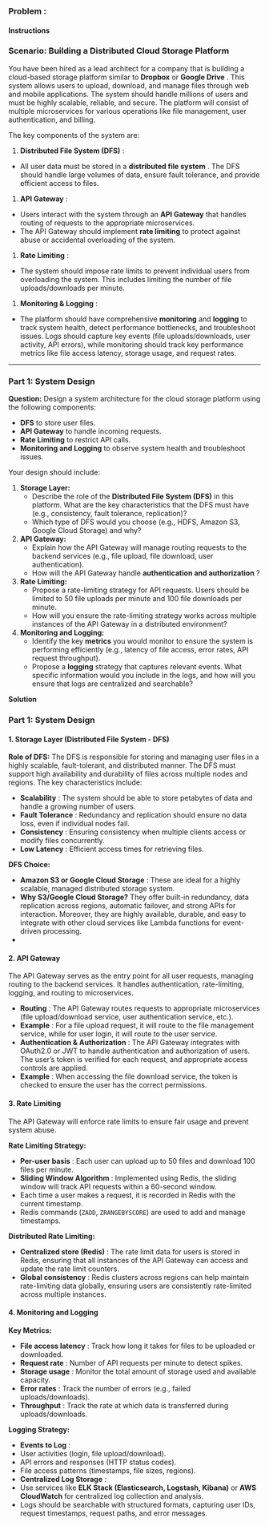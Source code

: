 ### **Problem :**

#### Instructions

### **Scenario: Building a Distributed Cloud Storage Platform**

You have been hired as a lead architect for a company that is building a cloud-based storage platform similar to **Dropbox** or  **Google Drive** . This system allows users to upload, download, and manage files through web and mobile applications. The system should handle millions of users and must be highly scalable, reliable, and secure. The platform will consist of multiple microservices for various operations like file management, user authentication, and billing.

The key components of the system are:

1. **Distributed File System (DFS)** :

* All user data must be stored in a  **distributed file system** . The DFS should handle large volumes of data, ensure fault tolerance, and provide efficient access to files.

1. **API Gateway** :

* Users interact with the system through an **API Gateway** that handles routing of requests to the appropriate microservices.
* The API Gateway should implement **rate limiting** to protect against abuse or accidental overloading of the system.

1. **Rate Limiting** :

* The system should impose rate limits to prevent individual users from overloading the system. This includes limiting the number of file uploads/downloads per minute.

1. **Monitoring & Logging** :

* The platform should have comprehensive **monitoring** and **logging** to track system health, detect performance bottlenecks, and troubleshoot issues. Logs should capture key events (file uploads/downloads, user activity, API errors), while monitoring should track key performance metrics like file access latency, storage usage, and request rates.

---

### **Part 1: System Design**

**Question:** Design a system architecture for the cloud storage platform using the following components:

* **DFS** to store user files.
* **API Gateway** to handle incoming requests.
* **Rate Limiting** to restrict API calls.
* **Monitoring and Logging** to observe system health and troubleshoot issues.

Your design should include:

1. **Storage Layer:**
   * Describe the role of the **Distributed File System (DFS)** in this platform. What are the key characteristics that the DFS must have (e.g., consistency, fault tolerance, replication)?
   * Which type of DFS would you choose (e.g., HDFS, Amazon S3, Google Cloud Storage) and why?
2. **API Gateway:**
   * Explain how the API Gateway will manage routing requests to the backend services (e.g., file upload, file download, user authentication).
   * How will the API Gateway handle  **authentication and authorization** ?
3. **Rate Limiting:**
   * Propose a rate-limiting strategy for API requests. Users should be limited to 50 file uploads per minute and 100 file downloads per minute.
   * How will you ensure the rate-limiting strategy works across multiple instances of the API Gateway in a distributed environment?
4. **Monitoring and Logging:**
   * Identify the key **metrics** you would monitor to ensure the system is performing efficiently (e.g., latency of file access, error rates, API request throughput).
   * Propose a **logging** strategy that captures relevant events. What specific information would you include in the logs, and how will you ensure that logs are centralized and searchable?

**Solution**

### **Part 1: System Design**

#### **1. Storage Layer (Distributed File System - DFS)**

**Role of DFS:**
The DFS is responsible for storing and managing user files in a highly scalable, fault-tolerant, and distributed manner. The DFS must support high availability and durability of files across multiple nodes and regions. The key characteristics include:

* **Scalability** : The system should be able to store petabytes of data and handle a growing number of users.
* **Fault Tolerance** : Redundancy and replication should ensure no data loss, even if individual nodes fail.
* **Consistency** : Ensuring consistency when multiple clients access or modify files concurrently.
* **Low Latency** : Efficient access times for retrieving files.

**DFS Choice:**

* **Amazon S3 or Google Cloud Storage** : These are ideal for a highly scalable, managed distributed storage system.
* **Why S3/Google Cloud Storage?** They offer built-in redundancy, data replication across regions, automatic failover, and strong APIs for interaction. Moreover, they are highly available, durable, and easy to integrate with other cloud services like Lambda functions for event-driven processing.
* 

#### **2. API Gateway**

The API Gateway serves as the entry point for all user requests, managing routing to the backend services. It handles authentication, rate-limiting, logging, and routing to microservices.

* **Routing** : The API Gateway routes requests to appropriate microservices (file upload/download service, user authentication service, etc.).
* **Example** : For a file upload request, it will route to the file management service, while for user login, it will route to the user service.
* **Authentication & Authorization** : The API Gateway integrates with OAuth2.0 or JWT to handle authentication and authorization of users. The user’s token is verified for each request, and appropriate access controls are applied.
* **Example** : When accessing the file download service, the token is checked to ensure the user has the correct permissions.

#### **3. Rate Limiting**

The API Gateway will enforce rate limits to ensure fair usage and prevent system abuse.

**Rate Limiting Strategy:**

* **Per-user basis** : Each user can upload up to 50 files and download 100 files per minute.
* **Sliding Window Algorithm** : Implemented using Redis, the sliding window will track API requests within a 60-second window.
* Each time a user makes a request, it is recorded in Redis with the current timestamp.
* Redis commands (`ZADD`, `ZRANGEBYSCORE`) are used to add and manage timestamps.

**Distributed Rate Limiting:**

* **Centralized store (Redis)** : The rate limit data for users is stored in Redis, ensuring that all instances of the API Gateway can access and update the rate limit counters.
* **Global consistency** : Redis clusters across regions can help maintain rate-limiting data globally, ensuring users are consistently rate-limited across multiple instances.

#### **4. Monitoring and Logging**

**Key Metrics:**

* **File access latency** : Track how long it takes for files to be uploaded or downloaded.
* **Request rate** : Number of API requests per minute to detect spikes.
* **Storage usage** : Monitor the total amount of storage used and available capacity.
* **Error rates** : Track the number of errors (e.g., failed uploads/downloads).
* **Throughput** : Track the rate at which data is transferred during uploads/downloads.

**Logging Strategy:**

* **Events to Log** :
* User activities (login, file upload/download).
* API errors and responses (HTTP status codes).
* File access patterns (timestamps, file sizes, regions).
* **Centralized Log Storage** :
* Use services like **ELK Stack (Elasticsearch, Logstash, Kibana)** or **AWS CloudWatch** for centralized log collection and analysis.
* Logs should be searchable with structured formats, capturing user IDs, request timestamps, request paths, and error messages.
